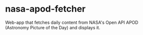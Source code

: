 # nasa-apod-fetcher
Web-app that fetches daily content from NASA's Open API APOD (Astronomy Picture of the Day) and displays it.
